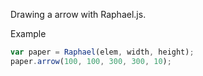 Drawing a arrow with Raphael.js.

Example
``` javascript
var paper = Raphael(elem, width, height);
paper.arrow(100, 100, 300, 300, 10);
 
 ```
